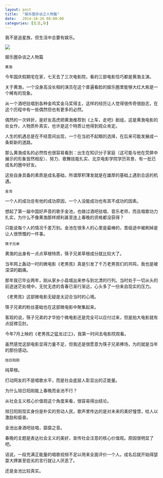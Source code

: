 ```yaml
---
layout: post
title:  "娱乐圈杂谈之人物篇"
date:   2014-10-26 08:00:00
categories: [生活,杂]
---
```


我不是追星族，但生活中总要有娱乐。

![](https://raw.githubusercontent.com/hanmbink/hanmbink.github.io/master/pic/old-boy.jpg)

娱乐圈杂谈之人物篇

`黄渤`

今年国庆假期宅在家，七天去了三次电影院，看的三部电影恰巧都是黄渤主演。

关于黄渤，一个没身高没长相的演员在这个普遍看脸的娱乐圈里能够大红大紫是一个稀有的现象。

从一个酒吧驻唱到各种金鸡奖金马奖得主，这样的经历让人觉得很传奇很励志，在这个历程中有一些偶然但也有更多的必然。

偶然的一次转折，是好友高虎把黄渤推荐到《上车，走吧》剧组，这是黄渤电影的处女作，人物质朴真实，也许是这个特质让他得到观众肯定。

人生的机遇总是在不经意间出现，一个在当初不起眼的选择，在后来可能发展成一条崭新的道路。

那么黄渤成名的必然性也很容易看到：出生在知识分子家庭（这可能与他在荧屏中展示的形象皆然相反）、努力、歌舞技能扎实、北京电影学院学历背景、有一批已成名的圈中好友。

这些自身具备的素质是成名基础，所谓厚积薄发就是在雄厚的基础上遇到合适的机遇。

`金池`

一个人的成功总有他的成功原因，一个人没能成功也有其不成功的因素。

想起了第一届中国好声音的歌手金池，也做过酒吧驻唱、音乐老师，而且唱歌功力扎实，为什么不像黄渤那样顺利甚至连上春晚的资格都没获得？

只能说每个人的情况千差万别。金池在很多人的心里是最棒的，晋级途中被刷掉是让人很愤慨的一件事。

`筷子兄弟`

黄渤的出身有一点点草根特质，筷子兄弟草根成分就比较大了。

当年网上轰动一时的微电影《老男孩》真是引发了千万老男孩们的共鸣，我也是被深深的戳痛。

那年我已毕业两年，刚从家乡小县城出来参与到北漂的行列。当时处于一切从头的前途迷茫处境中，无忧无虑的青春已渐行渐远，心头多了一份来自现实的压力。

《老男孩》这部微电影无疑是太迎合当时的心境。

筷子兄弟的粉丝基础也在这部微电影中聚集起来。

客观的说，筷子兄弟的才华拍个微电影还是完全可以应付过来，但是拍大电影就有点捉襟见肘。

今年7月上映的《老男孩之猛龙过江》，我第一时间去电影院观看。

虽然感觉这部电影显得力量不足，但我还是很愿意为筷子兄弟捧场，为的就是当年的那份感动。

`旭日阳刚`

纯草根。

打动网友的不是唱歌水平，而是社会底层人彰显出的正能量。

为什么旭日阳刚能上春晚而金池不行？

从社会主义核心价值观这个角度来看，很容易得出结论。

旭日阳刚现实身份是朴实的劳动人民，歌声里传达的是对未来的美好憧憬，给人以激励和振奋。

金池出身酒吧驻唱，靡靡之音。

春晚的主题是表达社会主义的美好，宣传社会注意的核心价值观。原因很明显了吧。

话说，一段充满正能量的唱歌视频不足以用来全面评价一个人。成名后就开始得瑟耍大牌甚至低劣的言行就让人厌恶了。

还是金池比较真实。





